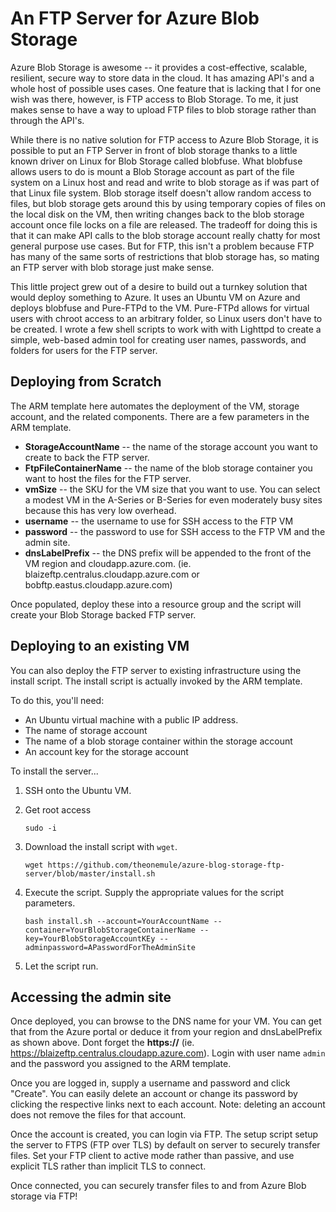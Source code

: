 # An FTP Server for Azure Blob Storage

Azure Blob Storage is awesome -- it provides a cost-effective, scalable, resilient, secure way to store data in the cloud. It has amazing API's and a whole host of possible uses cases. One feature that is lacking that I for one wish was there, however, is FTP access to Blob Storage. To me, it just makes sense to have a way to upload FTP files to blob storage rather than through the API's. 

While there is no native solution for FTP access to Azure Blob Storage, it is possible to put an FTP Server in front of blob storage thanks to a little known driver on Linux for Blob Storage called blobfuse. What blobfuse allows users to do is mount a Blob Storage account as part of the file system on a Linux host and read and write to blob storage as if was part of that Linux file system. Blob storage itself doesn't allow random access to files, but blob storage gets around this by using temporary copies of files on the local disk on the VM, then writing changes back to the blob storage account once file locks on a file are released. The tradeoff for doing this is that it can make API calls to the blob storage account really chatty for most general purpose use cases. But for FTP, this isn't a problem because FTP has many of the same sorts of restrictions that blob storage has, so mating an FTP server with blob storage just make sense.

This little project grew out of a desire to build out a turnkey solution that would deploy something to Azure. It uses an Ubuntu VM on Azure and deploys blobfuse and Pure-FTPd to the VM. Pure-FTPd allows for virtual users with chroot access to an arbitrary folder, so Linux users don't have to be created. I wrote a few shell scripts to work with with Lighttpd to create a simple, web-based admin tool for creating user names, passwords, and folders for users for the FTP server. 

## Deploying from Scratch

The ARM template here automates the deployment of the VM, storage account, and the related components. There are a few parameters in the ARM template.

* **StorageAccountName** -- the name of the storage account you want to create to back the FTP server.
* **FtpFileContainerName** -- the name of the blob storage container you want to host the files for the FTP server.
* **vmSize** -- the SKU for the VM size that you want to use. You can select a modest VM in the A-Series or B-Series for even moderately busy sites because this has very low overhead.
* **username** -- the username to use for SSH access to the FTP VM
* **password** -- the password to use for SSH access to the FTP VM and the admin site.
* **dnsLabelPrefix** -- the DNS prefix will be appended to the front of the VM region and cloudapp.azure.com. (ie. blaizeftp.centralus.cloudapp.azure.com or bobftp.eastus.cloudapp.azure.com)

Once populated, deploy these into a resource group and the script will create your Blob Storage backed FTP server.


## Deploying to an existing VM

You can also deploy the FTP server to existing infrastructure using the install script. The install script is actually invoked by the ARM template.

To do this, you'll need:

* An Ubuntu virtual machine with a public IP address. 
* The name of storage account
* The name of a blob storage container within the storage account
* An account key for the storage account

To install the server...

1. SSH onto the Ubuntu VM.
1. Get root access

	````
	sudo -i
	````

1. Download the install script with `wget`.

	```
	wget https://github.com/theonemule/azure-blog-storage-ftp-server/blob/master/install.sh
	```

1. Execute the script. Supply the appropriate values for the script parameters. 

	````
	bash install.sh --account=YourAccountName --container=YourBlobStorageContainerName --key=YourBlobStorageAccountKEy --adminpassword=APasswordForTheAdminSite

	````

1. Let the script run.

## Accessing the admin site

Once deployed, you can browse to the DNS name for your VM. You can get that from the Azure portal or deduce it from your region and dnsLabelPrefix as shown above. Dont forget the **https://** (ie. https://blaizeftp.centralus.cloudapp.azure.com). Login with user name `admin` and the password you assigned to the ARM template.

Once you are logged in, supply a username and password and click "Create". You can easily delete an account or change its password by clicking the respective links next to each account. Note: deleting an account does not remove the files for that account.

Once the account is created, you can login via FTP. The setup script setup the server to FTPS (FTP over TLS) by default on server to securely transfer files. Set your FTP client to active mode rather than passive, and use explicit TLS rather than implicit TLS to connect.

Once connected, you can securely transfer files to and from Azure Blob storage via FTP!
